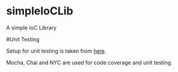 # simpleIoCLib
A simple IoC Library


#Unit Testing

Setup for unit testing is taken from [here](https://medium.com/swlh/how-to-setting-up-unit-tests-with-typescript-871c0f4f1609).

Mocha, Chai and NYC are used for code coverage and unit testing.